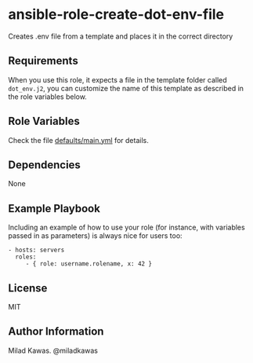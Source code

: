 ansible-role-create-dot-env-file
=========

Creates .env file from a template and places it in the correct directory

Requirements
------------
When you use this role, it expects a file in the template folder called `dot_env.j2`, you can customize the name of this template as described in the role variables below.

Role Variables
--------------

Check the file [defaults/main.yml](./defaults/main.yml) for details.

Dependencies
------------

None

Example Playbook
----------------

Including an example of how to use your role (for instance, with variables passed in as parameters) is always nice for users too:

    - hosts: servers
      roles:
         - { role: username.rolename, x: 42 }

License
-------

MIT

Author Information
------------------

Milad Kawas. @miladkawas
